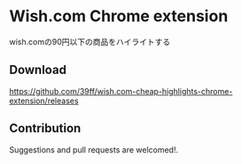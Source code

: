 # Wish.com Chrome extension

wish.comの90円以下の商品をハイライトする

## Download
https://github.com/39ff/wish.com-cheap-highlights-chrome-extension/releases

## Contribution

Suggestions and pull requests are welcomed!.

